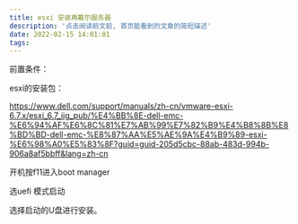 ```yaml
---
title: esxi 安装再戴尔服务器
description: '点击阅读前文前, 首页能看到的文章的简短描述'
date: 2022-02-15 14:01:01
tags:
---
```


前置条件：

esxi的安装包：

https://www.dell.com/support/manuals/zh-cn/vmware-esxi-6.7.x/esxi_6.7_iig_pub/%E4%BB%8E-dell-emc-%E6%94%AF%E6%8C%81%E7%AB%99%E7%82%B9%E4%B8%8B%E8%BD%BD-dell-emc-%E8%87%AA%E5%AE%9A%E4%B9%89-esxi-%E6%98%A0%E5%83%8F?guid=guid-205d5cbc-88ab-483d-994b-906a8af5bbff&lang=zh-cn

开机按f11进入boot manager

选uefi 模式启动

选择启动的U盘进行安装。



